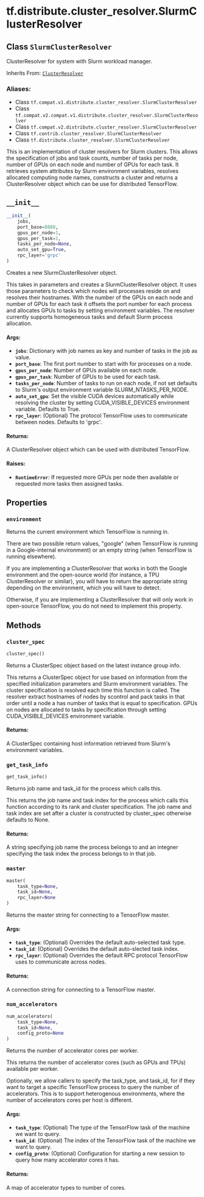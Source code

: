 <div itemscope itemtype="http://developers.google.com/ReferenceObject">
<meta itemprop="name" content="tf.distribute.cluster_resolver.SlurmClusterResolver" />
<meta itemprop="path" content="Stable" />
<meta itemprop="property" content="environment"/>
<meta itemprop="property" content="__init__"/>
<meta itemprop="property" content="cluster_spec"/>
<meta itemprop="property" content="get_task_info"/>
<meta itemprop="property" content="master"/>
<meta itemprop="property" content="num_accelerators"/>
</div>

# tf.distribute.cluster_resolver.SlurmClusterResolver

## Class `SlurmClusterResolver`

ClusterResolver for system with Slurm workload manager.

Inherits From: [`ClusterResolver`](../../../tf/distribute/cluster_resolver/ClusterResolver.md)

### Aliases:

* Class `tf.compat.v1.distribute.cluster_resolver.SlurmClusterResolver`
* Class `tf.compat.v2.compat.v1.distribute.cluster_resolver.SlurmClusterResolver`
* Class `tf.compat.v2.distribute.cluster_resolver.SlurmClusterResolver`
* Class `tf.contrib.cluster_resolver.SlurmClusterResolver`
* Class `tf.distribute.cluster_resolver.SlurmClusterResolver`

<!-- Placeholder for "Used in" -->

This is an implementation of cluster resolvers for Slurm clusters. This allows
the specification of jobs and task counts, number of tasks per node, number of
GPUs on each node and number of GPUs for each task. It retrieves system
attributes by Slurm environment variables, resolves allocated computing node
names, constructs a cluster and returns a ClusterResolver object which can be
use for distributed TensorFlow.

<h2 id="__init__"><code>__init__</code></h2>

``` python
__init__(
    jobs,
    port_base=8888,
    gpus_per_node=1,
    gpus_per_task=1,
    tasks_per_node=None,
    auto_set_gpu=True,
    rpc_layer='grpc'
)
```

Creates a new SlurmClusterResolver object.

This takes in parameters and creates a SlurmClusterResolver object. It uses
those parameters to check which nodes will processes reside on and resolves
their hostnames. With the number of the GPUs on each node and number of GPUs
for each task it offsets the port number for each process and allocates
GPUs to tasks by setting environment variables. The resolver currently
supports homogeneous tasks and default Slurm process allocation.

#### Args:


* <b>`jobs`</b>: Dictionary with job names as key and number of tasks in the job as
  value.
* <b>`port_base`</b>: The first port number to start with for processes on a node.
* <b>`gpus_per_node`</b>: Number of GPUs available on each node.
* <b>`gpus_per_task`</b>: Number of GPUs to be used for each task.
* <b>`tasks_per_node`</b>: Number of tasks to run on each node, if not set defaults
  to Slurm's output environment variable SLURM_NTASKS_PER_NODE.
* <b>`auto_set_gpu`</b>: Set the visible CUDA devices automatically while resolving
  the cluster by setting CUDA_VISIBLE_DEVICES environment variable.
  Defaults to True.
* <b>`rpc_layer`</b>: (Optional) The protocol TensorFlow uses to communicate between
  nodes. Defaults to 'grpc'.


#### Returns:

A ClusterResolver object which can be used with distributed TensorFlow.



#### Raises:


* <b>`RuntimeError`</b>: If requested more GPUs per node then available or requested
more tasks then assigned tasks.



## Properties

<h3 id="environment"><code>environment</code></h3>

Returns the current environment which TensorFlow is running in.

There are two possible return values, "google" (when TensorFlow is running
in a Google-internal environment) or an empty string (when TensorFlow is
running elsewhere).

If you are implementing a ClusterResolver that works in both the Google
environment and the open-source world (for instance, a TPU ClusterResolver
or similar), you will have to return the appropriate string depending on the
environment, which you will have to detect.

Otherwise, if you are implementing a ClusterResolver that will only work
in open-source TensorFlow, you do not need to implement this property.



## Methods

<h3 id="cluster_spec"><code>cluster_spec</code></h3>

``` python
cluster_spec()
```

Returns a ClusterSpec object based on the latest instance group info.

This returns a ClusterSpec object for use based on information from the
specified initialization parameters and Slurm environment variables. The
cluster specification is resolved each time this function is called. The
resolver extract hostnames of nodes by scontrol and pack tasks in that
order until a node a has number of tasks that is equal to specification.
GPUs on nodes are allocated to tasks by specification through setting
CUDA_VISIBLE_DEVICES environment variable.

#### Returns:

A ClusterSpec containing host information retrieved from Slurm's
  environment variables.


<h3 id="get_task_info"><code>get_task_info</code></h3>

``` python
get_task_info()
```

Returns job name and task_id for the process which calls this.

This returns the job name and task index for the process which calls this
function according to its rank and cluster specification. The job name and
task index are set after a cluster is constructed by cluster_spec otherwise
defaults to None.

#### Returns:

A string specifying job name the process belongs to and an integner
  specifying the task index the process belongs to in that job.


<h3 id="master"><code>master</code></h3>

``` python
master(
    task_type=None,
    task_id=None,
    rpc_layer=None
)
```

Returns the master string for connecting to a TensorFlow master.


#### Args:


* <b>`task_type`</b>: (Optional) Overrides the default auto-selected task type.
* <b>`task_id`</b>: (Optional) Overrides the default auto-slected task index.
* <b>`rpc_layer`</b>: (Optional) Overrides the default RPC protocol TensorFlow uses
  to communicate across nodes.


#### Returns:

A connection string for connecting to a TensorFlow master.


<h3 id="num_accelerators"><code>num_accelerators</code></h3>

``` python
num_accelerators(
    task_type=None,
    task_id=None,
    config_proto=None
)
```

Returns the number of accelerator cores per worker.

This returns the number of accelerator cores (such as GPUs and TPUs)
available per worker.

Optionally, we allow callers to specify the task_type, and task_id, for
if they want to target a specific TensorFlow process to query
the number of accelerators. This is to support heterogenous environments,
where the number of accelerators cores per host is different.

#### Args:


* <b>`task_type`</b>: (Optional) The type of the TensorFlow task of the machine we
  want to query.
* <b>`task_id`</b>: (Optional) The index of the TensorFlow task of the machine we
  want to query.
* <b>`config_proto`</b>: (Optional) Configuration for starting a new session to
  query how many accelerator cores it has.


#### Returns:

A map of accelerator types to number of cores.




